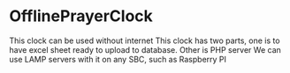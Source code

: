 # OfflinePrayerClock
This clock can be used without internet
This clock has two parts, one is to have excel sheet ready to upload to database. Other is PHP server
We can use LAMP servers with it on any SBC, such as Raspberry PI
